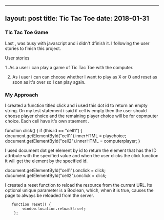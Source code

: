 
---
layout: post
title: Tic Tac Toe
date: 2018-01-31
---

### Tic Tac Toe Game

Last , was busy with javascript and i didn't dfinish it. I following the user stories to finish this project. 

User stories

1 .As a user i can play a game of Tic Tac Toe with the computer.

2. As i uaer i can can choose whether I want to play as X or O and reset as soon as it's over so I can play again.

### My Approach

I created a function titled click  and i used this dot id to return an empty string. On my test statement i said if cell is empty then the user should choose player choice and the remaining  player  choice will be for  copmputer choice. Each cell have it's own staement .


function click() {
    if (this.id == "cell1") {
        document.getElementById("cell1").innerHTML = playchoice;
      document.getElementById("cell2").innerHTML = computerplayer;
    } 

I used document dot get element by id to return the element that has the ID attribute with the specified value and when the user clicks the click function it will  get the element by the specified id.

document.getElementById("cell1").onclick = click;
document.getElementById("cell2").onclick = click;

I created a reset function to reload the resource from the current URL. Its optional unique parameter is a Boolean, which, when it is true, causes the page to always be reloaded from the server.

       function reset() {
            window.location.reload(true);
        };
   



